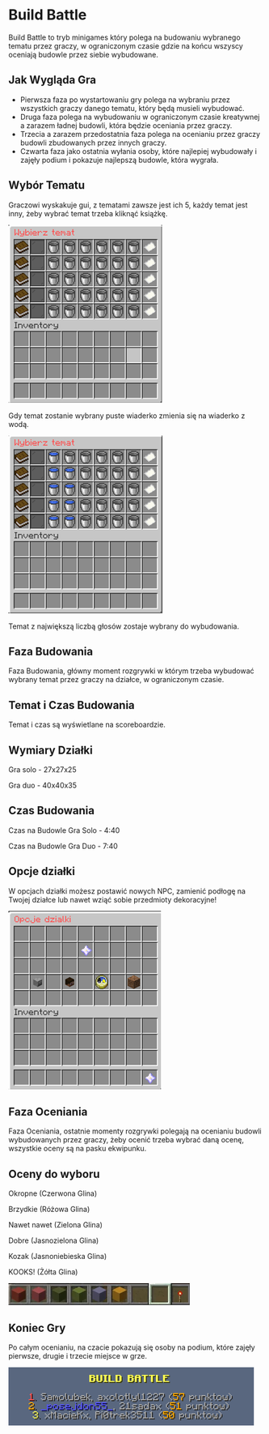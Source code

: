 # Build Battle

Build Battle to tryb minigames który polega na budowaniu wybranego tematu przez graczy, w ograniczonym czasie gdzie na końcu wszyscy oceniają budowle przez siebie wybudowane.

## Jak Wygląda Gra

- Pierwsza faza po wystartowaniu gry polega na wybraniu przez wszystkich graczy danego tematu, który będą musieli wybudować.
- Druga faza polega na wybudowaniu w ograniczonym czasie kreatywnej a zarazem ładnej budowli, która będzie oceniania przez graczy.
- Trzecia a zarazem przedostatnia faza polega na ocenianiu przez graczy budowli zbudowanych przez innych graczy.
- Czwarta faza jako ostatnia wyłania osoby, które najlepiej wybudowały i zajęły podium i pokazuje najlepszą budowle, która wygrała.

## Wybór Tematu

 Graczowi wyskakuje gui, z tematami zawsze jest ich 5, każdy temat jest inny, żeby wybrać temat trzeba kliknąć książkę.

![Wybór Tematu](/assets/buildbattle/build-battle-wybierz-temat.png)

 Gdy temat zostanie wybrany puste wiaderko zmienia się na wiaderko z wodą.

![Wybór Tematu 2](/assets/buildbattle/build-battle-wybierz-temat-2.png)

Temat z największą liczbą głosów zostaje wybrany do wybudowania.

## Faza Budowania

Faza Budowania, główny moment rozgrywki w którym trzeba wybudować wybrany temat przez graczy na działce, w ograniczonym czasie.

## Temat i Czas Budowania
Temat i czas są wyświetlane na scoreboardzie.

## Wymiary Działki
Gra solo - 27x27x25

Gra duo - 40x40x35

## Czas Budowania
Czas na Budowle Gra Solo - 4:40

Czas na Budowle Gra Duo - 7:40

## Opcje działki
W opcjach działki możesz postawić nowych NPC, zamienić podłogę na Twojej działce lub nawet wziąć sobie przedmioty dekoracyjne!

![Opcje dzialki](/assets/buildbattle/build-battle-opcje-dzialki.png)

## Faza Oceniania
Faza Oceniania, ostatnie momenty rozgrywki polegają na ocenianiu budowli wybudowanych przez graczy, żeby ocenić trzeba wybrać daną ocenę, wszystkie oceny są na pasku ekwipunku.


## Oceny do wyboru

Okropne (Czerwona Glina)

Brzydkie (Różowa Glina)

Nawet nawet (Zielona Glina)

Dobre (Jasnozielona Glina)

Kozak (Jasnoniebieska Glina)

KOOKS! (Żółta Glina)

![Ocenianie](/assets/buildbattle/build-battle-ocena.png)

## Koniec Gry

Po całym ocenianiu, na czacie pokazują się osoby na podium, które zajęły pierwsze, drugie i trzecie miejsce w grze.

![Wynik Koncowy](/assets/buildbattle/build-battle-koniec-gry.png)